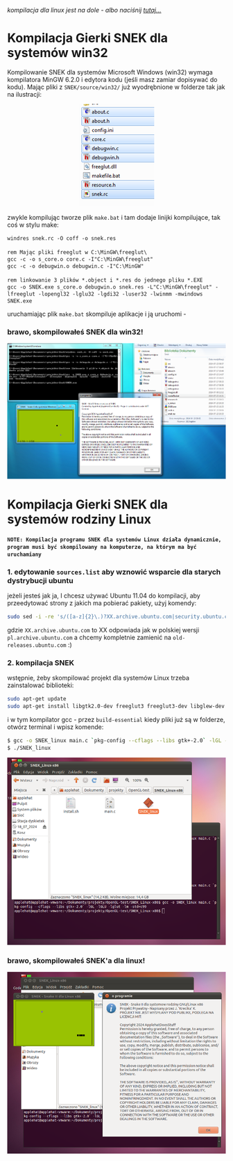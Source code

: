 *kompilacja dla linux jest na dole - albo naciśnij <a href=https://github.com/ApplehatDot/SNEK/blob/main/docs/COMPILE.md#kompilacja-gierki-snek-dla-system%C3%B3w-rodziny-linux>tutaj...</a>*

# Kompilacja Gierki SNEK dla systemów win32 
Kompilowanie SNEK dla systemów Microsoft Windows (win32) wymaga kompilatora MinGW 6.2.0 i edytora kodu (jeśli masz zamiar dopisywać do kodu). Mając pliki z `SNEK/source/win32/` już wyodrębnione w folderze tak jak na ilustracji:
<div align="center">
  <img src="image/win32-files.png">
</div>

zwykle kompilując tworze plik `make.bat` i tam dodaje linijki kompilujące, tak coś w stylu make:
```batch
windres snek.rc -O coff -o snek.res

rem Mając pliki freeglut w C:\MinGW\freeglut\
gcc -c -o s_core.o core.c -I"C:\MinGW\freeglut"
gcc -c -o debugwin.o debugwin.c -I"C:\MinGW"

rem linkowanie 3 plików *.object i *.res do jednego pliku *.EXE
gcc -o SNEK.exe s_core.o debugwin.o snek.res -L"C:\MinGW\freeglut" -lfreeglut -lopengl32 -lglu32 -lgdi32 -luser32 -lwinmm -mwindows
SNEK.exe
```

uruchamiając plik `make.bat` skompiluje aplikacje i ją uruchomi - 
### brawo, skompilowałeś SNEK dla win32!

<img src="image/success-win32.png">

# Kompilacja Gierki SNEK dla systemów rodziny Linux
#### `NOTE: Kompilacja programu SNEK dla systemów Linux działa dynamicznie, program musi być skompilowany na komputerze, na którym ma być uruchamiany`

### 1. edytowanie ``sources.list`` aby wznowić wsparcie dla starych dystrybucji ubuntu
jeżeli jesteś jak ja, I chcesz używać Ubuntu 11.04 do kompilacji, aby przeedytować strony z jakich ma pobierać pakiety, użyj komendy:
```bash
sudo sed -i -re 's/([a-z]{2}\.)?XX.archive.ubuntu.com|security.ubuntu.com/old-releases.ubuntu.com/g' /etc/apt/sources.list
```
gdzie ``XX.archive.ubuntu.com`` to XX odpowiada jak w polskiej wersji ``pl.archive.ubuntu.com`` a chcemy kompletnie zamienić na ``old-releases.ubuntu.com`` :)

### 2. kompilacja SNEK

wstępnie, żeby skompilować projekt dla systemów Linux trzeba zainstalować biblioteki:
```bash
sudo apt-get update
sudo apt-get install libgtk2.0-dev freeglut3 freeglut3-dev libglew-dev libglu1-mesa-dev
```
i w tym kompilator gcc - przez `build-essential`
kiedy pliki już są w folderze, otwórz terminal i wpisz komende:
```bash
$ gcc -o SNEK_linux main.c `pkg-config --cflags --libs gtk+-2.0` -lGL -lGLU -lglut -lm -std=c99
$ ./SNEK_linux
```

<img src="image/linux_compile.png">


### brawo, skompilowałeś SNEK'a dla linux!

<img src="image/linux-success.png">



